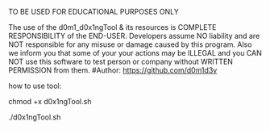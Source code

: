 TO BE USED FOR EDUCATIONAL PURPOSES ONLY

The use of the d0m1_d0x1ngTool & its resources is COMPLETE RESPONSIBILITY of the END-USER. Developers assume NO liability and are NOT responsible for any misuse or damage caused by this program. 
Also we inform you that some of your your actions may be ILLEGAL and you CAN NOT use this software to test person or company without WRITTEN PERMISSION from them.
#Author: https://github.com/d0m1d3v


how to use tool:

chmod +x d0x1ngTool.sh

./d0x1ngTool.sh
